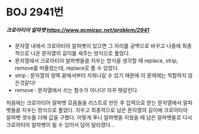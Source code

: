 # BOJ 2941번 

##### 크로아티아 알파벳 https://www.acmicpc.net/problem/2941 



- 문자열 내에서 크로아티아 알파벳이 있으면 그 자리를 공백으로 바꾸고 나중에 최종적으로 나온 문자열의 길이를 세주는 방식으로 풀었다.
- 문자열에서 크로아티아 알파벳들을 지우는 방식을 생각할 때 replace, strip, remove를 떠올렸는데, replace로 풀 수 있었다.
- strip : 문자열의 양쪽 끝에서부터 지워나갈 수 있기 때문에 이 문제에는 적합하지 않은것같다!
- remove : 문자열에서 쓰는 함수가 아니다! 자꾸 헷갈린다.



처음에는 크로아티아 알파벳 모음들을 리스트로 만든 후 입력으로 받는 문자열에서 알파벳들을 지우는 방식으로 풀었다. 지우고 최종적으로 남은 문자열의 길이에 크로아티아 알파벳 갯수를 더해 값을 구했다. 이렇게 푸니 알파벳을 지웠을 때 남은 알파벳들로 다시 크로아티아 알파벳이 될 수 있어서 답이 달라졌다...